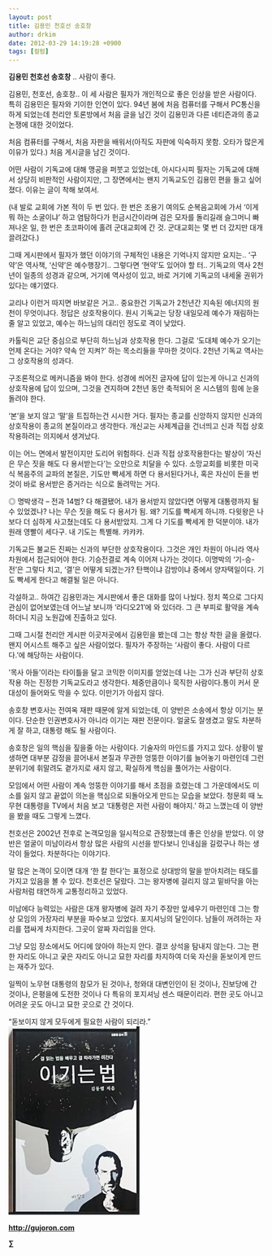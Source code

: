 ```yaml
---
layout: post
title: 김용민 천호선 송호창
author: drkim
date: 2012-03-29 14:19:28 +0900
tags: [컬럼]
---
```

  
**김용민 천호선 송호창** .. 사람이 좋다. 

김용민, 천호선, 송호창.. 이 세 사람은 필자가 개인적으로 좋은 인상을 받은 사람이다. 특히 김용민은 필자와 기이한 인연이 있다. 94년 봄에 처음 컴퓨터를 구해서 PC통신을 하게 되었는데 천리안 토론방에서 처음 글을 남긴 것이 김용민과 다른 네티즌과의 종교논쟁에 대한 것이었다. 

처음 컴퓨터를 구해서, 처음 자판을 배워서(아직도 자판에 익숙하지 못함. 오타가 많은게 이유가 있다.) 처음 게시글을 남긴 것이다. 

어떤 사람이 기독교에 대해 맹공을 퍼붓고 있었는데, 아시다시피 필자는 기독교에 대해서 상당히 비판적인 사람이지만, 그 장면에서는 왠지 기독교도인 김용민 편을 들고 싶어졌다. 이유는 글이 착해 보여서. 

(내 발로 교회에 가본 적이 두 번 있다. 한 번은 조용기 여의도 순복음교회에 가서 ‘이게 뭐 하는 소굴이냐’ 하고 염탐하다가 헌금시간이라며 검은 모자를 돌리길래 슬그머니 빠져나온 일, 한 번은 초코파이에 홀려 군대교회에 간 것. 군대교회는 몇 번 더 갔지만 대개 끌려갔다.) 

그때 게시판에서 필자가 했던 이야기의 구체적인 내용은 기억나지 않지만 요지는.. ‘구약’은 역사책, ‘신약’은 예수행장기.. 그렇다면 ‘현약’도 있어야 할 터.. 기독교의 역사 2천년이 일종의 성경과 같으며, 거기에 역사성이 있고, 바로 거기에 기독교의 내세울 권위가 있다는 얘기였다. 

교리나 이런거 따지면 바보같은 거고.. 중요한건 기독교가 2천년간 지속된 에너지의 원천이 무엇이냐다. 정답은 상호작용이다. 원시 기독교는 당장 내일모레 예수가 재림하는줄 알고 있었고, 예수는 하느님의 대리인 정도로 격이 낮았다. 

카톨릭은 교단 중심으로 부단히 하느님과 상호작용 한다. 그걸로 ‘도대체 예수가 오기는 언제 온다는 거야? 약속 안 지켜?’ 하는 목소리들을 무마한 것이다. 2천년 기독교 역사는 그 상호작용의 성과다. 

구조론적으로 메커니즘을 봐야 한다. 성경에 씌어진 글자에 답이 있는게 아니고 신과의 상호작용에 답이 있으며, 그것을 견지하며 2천년 동안 축적되어 온 시스템의 힘에 눈을 돌려야 한다. 

‘본’을 보지 않고 ‘말’을 트집하는건 시시한 거다. 필자는 종교를 신앙하지 않지만 신과의 상호작용이 종교의 본질이라고 생각한다. 개신교는 사제계급을 건너띄고 신과 직접 상호작용하려는 의지에서 생겨났다. 

이는 어느 면에서 발전이지만 도리어 위험하다. 신과 직접 상호작용한다는 발상이 ‘자신은 무슨 짓을 해도 다 용서받는다’는 오만으로 치달을 수 있다. 소망교회를 비롯한 미국식 복음주의 교파의 본질은, 기도만 빡세게 하면 다 용서된다거나, 혹은 자신이 돈을 번 것이 바로 용서받은 증거라는 식으로 돌려막는 거다. 

◎ 명박생각 – 전과 14범? 다 해결됐어. 내가 용서받지 않았다면 어떻게 대통령까지 될 수 있었겠나? 나는 무슨 짓을 해도 다 용서가 됨. 왜? 기도를 빡세게 하니까. 다윗왕은 나보다 더 심하게 사고쳤는데도 다 용서받았지. 그게 다 기도를 빡세게 한 덕분이야. 내가 원래 영빨이 세다구. 내 기도는 특별해. 캬캬캬. 

기독교든 불교든 진짜는 신과의 부단한 상호작용이다. 그것은 개인 차원이 아니라 역사 차원에서 접근되어야 한다. 기승전결로 계속 이어져 나가는 것이다. 이명박의 ‘기-승-전’은 그렇다 치고, ‘결’은 어떻게 되겠는가? 탄핵이냐 감방이냐 중에서 양자택일이다. 기도 빡세게 한다고 해결될 일은 아니다. 

각설하고.. 하여간 김용민과는 게시판에서 좋은 대화를 많이 나눴다. 정치 쪽으로 그다지 관심이 없어보였는데 어느날 보니까 ‘라디오21’에 와 있더라. 그 큰 부피로 활약을 계속하더니 지금 노원갑에 진출하고 있다. 



그때 그시절 천리안 게시판 이곳저곳에서 김용민을 봤는데 그는 항상 착한 글을 올렸다. 왠지 어시스트 해주고 싶은 사람이었다. 필자가 주장하는 ‘사람이 좋다. 사람이 다르다.’에 해당하는 사람이다. 



'목사 아들'이라는 타이틀을 달고 코믹한 이미지를 얻었는데 나는 그가 신과 부단히 상호작용 하는 진정한 기독교도라고 생각한다. 체중만큼이나 묵직한 사람이다.통이 커서 문대성이 들어와도 막을 수 있다. 이만기가 아쉽지 않다. 

송호창 변호사는 전여옥 재판 때문에 알게 되었는데, 이 양반은 소송에서 항상 이기는 분이다. 단순한 인권변호사가 아니라 이기는 재판 전문이다. 얼굴도 잘생겼고 말도 차분하게 잘 하고, 대통령 해도 될 사람이다. 

송호창은 일의 핵심을 짚을줄 아는 사람이다. 기술자의 마인드를 가지고 있다. 상황이 발생하면 대부분 감정을 끌어내서 본질과 무관한 엉뚱한 이야기를 늘어놓기 마련인데 그런 분위기에 휘말려도 곁가지로 새지 않고, 확실하게 핵심을 풀어가는 사람이다. 

모임에서 어떤 사람이 계속 엉뚱한 이야기를 해서 초점을 흐렸는데 그 가운데에서도 미소를 잃지 않고 끝없이 의논을 핵심으로 되돌아오게 만드는 모습을 보았다. 청문회 때 노무현 대통령을 TV에서 처음 보고 ‘대통령은 저런 사람이 해야지.’ 하고 느꼈는데 이 양반을 봤을 때도 그렇게 느꼈다. 

천호선은 2002년 전후로 논객모임을 일시적으로 관장했는데 좋은 인상을 받았다. 이 양반은 얼굴이 미남이라서 항상 많은 사람의 시선을 받다보니 인내심을 길렀구나 하는 생각이 들었다. 차분하다는 이야기다. 

말 많은 논객이 모이면 대개 ‘한 칼 한다’는 표정으로 상대방의 말을 받아치려는 태도를 가지고 있음을 볼 수 있다. 천호선은 달랐다. 그는 왕자병에 걸리지 않고 밑바닥을 아는 사람처럼 태연하게 교통정리하고 있었다. 

미남에다 능력있는 사람은 대개 왕자병에 걸려 자기 주장만 앞세우기 마련인데 그는 항상 모임의 가장자리 부분을 파수보고 있었다. 포지셔닝의 달인이다. 남들이 꺼려하는 자리를 잽싸게 차지한다. 그곳이 알짜 자리임을 안다. 

그냥 모임 장소에서도 어디에 앉아야 하는지 안다. 결코 상석을 탐내지 않는다. 그는 편한 자리도 아니고 궂은 자리도 아니고 묘한 자리를 차지하여 더욱 자신을 돋보이게 만드는 재주가 있다. 

일찍이 노무현 대통령의 참모가 된 것이나, 청와대 대변인인이 된 것이나, 진보당에 간 것이나, 은평을에 도전한 것이나 다 특유의 포지셔닝 센스 때문이리라. 편한 곳도 아니고 어려운 곳도 아니고 묘한 곳으로 간 것이다. 



“돋보이지 않게 모두에게 필요한 사람이 되리라.” ![](/files/attach/images/199/290/248/123456.JPG)







**http://gujoron.com**  


**∑**
